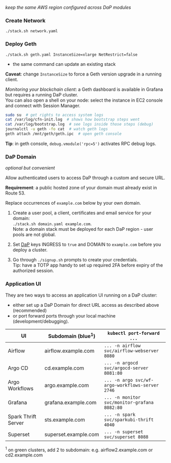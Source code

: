 *keep the same AWS region configured across DaP modules*

### Create Network
`./stack.sh network.yaml`

### Deploy Geth
`./stack.sh geth.yaml InstanceSize=xlarge NetRestrict=false`
- the same command can update an existing stack

**Caveat**: change `InstanceSize` to force a Geth version upgrade in a running client.

*Monitoring your blockchain client*: a Geth dashboard is available in Grafana but requires a running DaP cluster.\
You can also open a shell on your node: select the instance in EC2 console and connect with Session Manager.
```bash
sudo su  # get rights to access system logs
cat /var/log/cfn-init.log  # shows how bootstrap steps went
cat /var/log/bootstrap.log  # see logs inside those steps (debug)
journalctl -u geth -fo cat  # watch geth logs
geth attach /mnt/geth/geth.ipc  # open geth console
```
**Tip**: in geth console, `debug.vmodule('rpc=5')` activates RPC debug logs.

### DaP Domain
*optional but convenient*

Allow authenticated users to access DaP through a custom and secure URL.

**Requirement**: a public hosted zone of your domain must already exist in Route 53.

Replace occurrences of `example.com` below by your own domain.
1. Create a user pool, a client, certificates and email service for your domain:\
`./stack.sh domain.yaml example.com`.\
Note: a domain stack must be deployed for each DaP region - user pools are not global.

2. Set [DaP](/DaP) keys INGRESS to `true` and DOMAIN to `example.com` before you deploy a cluster.

3. Go through `./signup.sh` prompts to create your credentials.\
Tip: have a TOTP app handy to set up required 2FA before expiry of the authorized session.

### Application UI
They are two ways to access an application UI running on a DaP cluster:
- either set up a DaP Domain for direct URL access as described above (recommended)
- or port forward ports through your local machine (development/debugging).

UI | Subdomain (blue<sup>1</sup>) | `kubectl port-forward ...`
--- | --- | ---
Airflow | airflow.example.com | `... -n airflow svc/airflow-webserver 8080`
Argo CD | cd.example.com | `... -n argocd svc/argocd-server 8081:80`
Argo Workflows | argo.example.com | `... -n argo svc/wf-argo-workflows-server 2746`
Grafana | grafana.example.com | `... -n monitor svc/monitor-grafana 8082:80`
Spark Thrift Server | sts.example.com | `... -n spark svc/sparkubi-thrift 4040`
Superset | superset.example.com | `... -n superset svc/superset 8088`

<sup>1</sup> on green clusters, add 2 to subdomain: e.g. airflow2.example.com or cd2.example.com

